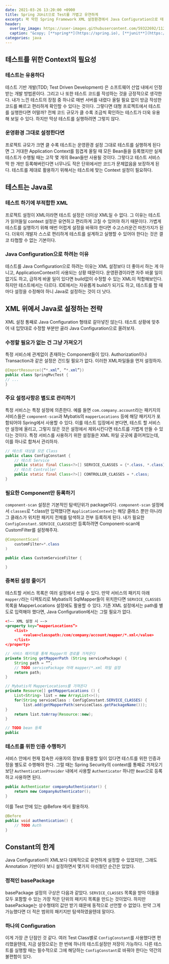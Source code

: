 ```yaml
---
date: 2021-03-26 13:20:00 +0900
title: Spring JUnit으로 Test를 가볍고 유연하게
excerpt: 꽉 막힌 Spring Framework XML 설정환경에서 Java Configuration으로 테스트를 구사하는 전략
header:
  overlay_image: https://user-images.githubusercontent.com/59322692/112853559-efcd8200-90e7-11eb-9d66-1ec8e99b1c6a.png
  caption: "&copy; [**spring**](https://spring.io), [**junit**](https://github.com/junit-team/junit4)"
categories: java
---
```


## 테스트를 위한 Context의 필요성

### 테스트는 유용하다

테스트 기반 개발(TDD; Test Driven Development) 은 소프트웨어 산업 내에서 인정받는 개발 방법론이다. 그리고 나 또한 테스트 코드를 작성하는 것을 긍정적으로 생각한다. 내가 느낀 테스트의 장점 중 하나로 매번 서버를 내렸다 올릴 필요 없이 방금 작성한 코드를 빠르고 편리하게 확인할 수 있다는 것이다. 그렇다면 대형 프로젝트에서 테스트를 실행한다면 어떨까? 전체 코드 규모가 클 수록 조금씩 확인하는 테스트가 더욱 유용해 보일 수 있다. 하지만 막상 테스트를 실행하려면 그렇지 않다.

### 운영환경 그대로 설정한다면

프로젝트 규모가 크면 클 수록 테스트는 운영환경 설정 그대로 테스트를 실행하게 된다면 그 거대한 Application Context를 힘겹게 올릴 때 모든 Bean들을 등록했지만 실제 테스트가 수행될 때는 고작 몇 개의 Bean들만 사용될 것이다. 그렇다고 테스트 서비스 딱 한 개만 등록해버린다면 너무나도 작은 단위에서만 코드가 문제없음을 보장하게 된다. 테스트를 제대로 활용하기 위해서는 테스트에 맞는 Context 설정이 필요하다.

## 테스트는 Java로

### 테스트 하기에 부적합한 XML

프로젝트 설정이 XML이라면 테스트 설정은 더이상 XML일 수 없다. 그 이유는 테스트가 읽어들일 context 설정은 유연하고 편리하게 고칠 수 있어야 하기 때문이다. 가볍게 테스트를 실행하기 위해 매번 어렵게 설정을 바꿔야 한다면 수고스러운건 마찬가지가 된다. 더욱이 개발자 스스로 편리하게 테스트를 설계하고 실행할 수 있어야 한다는 것은 결코 타협할 수 없는 기본이다.

### Java Configuration으로 하려는 이유

테스트를 Java Configuration으로 하려는 이유는 XML 설정보다 더 좋아서 하는 게 아니고, ApplicationContext이 사용되는 상황 때문이다. 운영환경이라면 자주 바꿀 일이 없기도 하고, 급하게 바꿀 일이 있다면 build없이 수정할 수 있는 XML이 적합해보인다. 하지만 테스트에서는 다르다. IDE에서는 자유롭게 build가 되기도 하고, 테스트를 할 때마다 설정을 수정해야 하니 Java로 설정하는 것이 더 낫다.

## XML 위에서 Java로 설정하는 전략

XML 설정 통째로 Java Configuration 형태로 갈아넣진 않는다. 테스트 상황에 맞추어 내 입맛대로 수정할 부분만 골라 Java Configuration으로 올려보자.

### 수정할 필요가 없는 건 그냥 가져오기

특정 서비스에 관계없이 존재하는 Component들이 있다. Authorization이나 Transaction과 같은 설정은 건드릴 필요가 없다. 이러한 XML파일들을 먼저 설정하자.

```java
@ImportResource({“*.xml”, “*.xml”})
public class SpringMvcTest {
// ...
}
```

### 주요 설정사항은 별도로 관리하기

특정 서비스는 특정 설정에 의존한다. 예를 들면 `com.company.account`라는 패키지의 서비스들은 `component-scan`과 Mybatis의 `mapperLocations` 등에 해당 패키지가 포함되어야 Spring에서 사용할 수 있다. 이를 테스트 입장에서 본다면, 테스트 할 서비스만 설정에 올리고, 그렇지 않은 것은 설정에서 제외시킨다면 테스트를 가볍게 만들 수 있다는 것이다. 특정 서비스를 사용하기 위한 설정들은 XML 파일 곳곳에 흩어져있는데, 이를 하나로 합쳐서 관리하자.
```java
// 테스트 대상을 모은 Class
public class ConfigConstant {
    // 테스트 Service
    public static final Class<?>[] SERVICE_CLASSES = {*.class, *.class};
    // 테스트 Controller
    public static final Class<?>[] CONTROLLER_CLASSES = *.class;
}
```

### 필요한 Component만 등록하기

`component-scan` 설정은 기본적인 탐색단위가 package이다. `component-scan` 설정에서 `classes`로 *.class만 입력했다면 `ApplicationContext`는 해당 클래스 뿐만 아니라 그 클래스가 위치한 패키지 전체를 탐색하고 전부 등록하게 된다. 내가 필요한 `ConfigConstant.SERVICE_CLASSES`만 등록하려면 Component-scan에 CustomFilter를 설정해주자.

```java
@ComponentScan(
    customFilter=*.class
)
``` 

```java
public class CustomServiceFilter {

}
```

### 중복된 설정 줄이기

테스트할 서비스 목록은 여러 설정에서 쓰일 수 있다. 만약 서비스의 패키지 아래 `mapper/`라는 디렉토리로 Mybatis의 SqlMapper들이 위치한다면  `SERVICE_CLASSES`목록을 MapperLocations 설정에도 활용할 수 있다. 기존 XML 설정에서는 path를 별도로 입력해야 했다면, Java Configuration에서는 그럴 필요가 없다.

```xml
<!—- XML 설정 시 —->
<property key=“mapperLocations”>
    <list>
	    <value>classpath:/com/company/account/mapper/*.xml</value>
    </list>
</property>
```

```java
// 서비스 패키지를 통해 Mapper의 경로를 가져온다
private String getMapperPath (String servicePackage) {
    String path = “”;
    // TODO servicePackage 아래 mapper/*.xml 파일 설정
    return path;
}

// Mybatis의 MapperLocations를 가져온다 
private Resource[] getMapperLocations () {
    List<String> list = new ArrayList<>();
    for(String serviceClass : ConfigConstant.SERVICE_CLASSES) {
        list.add(getMapperPath(serviceClass.getPackageName()));
}
    return list.toArray(Resource::new);
}

// TODO bean 등록
public 
```

### 테스트를 위한 인증 수행하기

서비스 안에서 현재 접속한 사용자의 정보를 활용할 일이 있다면 테스트를 위한 인증과정을 별도로 수행해야 한다. 그럴 때는 Spring Security의 context를 통째로 가져오기 보단 `AuthenticationProvider` 내에서 사용할 `Authenticator` 하나만 `Bean`으로 등록하고 사용하면 된다.

```java
public Authenticator companyAuthenticator() {
    return new CompanyAuthenticator();
}
```

이를 Test 안에 있는 @Before 에서 활용하자.

```java
@Before
public void authentication() {
    // TODO Auth
}
```

## Constant의 한계

Java Configuration이 XML보다 대체적으로 유연하게 설정할 수 있었지만, 그래도 Annotation 기반이다 보니 설정하면서 몇가지 아쉬웠던 순간은 있었다.

### 정적인 basePackage

basePackage 설정의 구상은 다음과 같았다. `SERVICE_CLASSES` 목록을 받아 이들을 모두 포함할 수 있는 가장 작은 단위의 패키지 목록을 만드는 것이었다. 하지만 basePackage는 상수형태의 값만 받기 떄문에 동적으로 선언할 수 없었다. 만약 그게 가능했다면 더 적은 범위의 패키지만 탐색하였을텐데 말이다.

### 하나의 Configuration

이게 가장 큰 단점인 것 같다. 여러 Test Class별로 `ConfigConstant`를 사용했다면 편리했을텐데, 지금 설정으로는 한 번에 하나의 테스트설정만 저장이 가능하다. 다른 테스트를 실행할 때는 필수적으로 그에 해당하는 `ConfigConstant`로 바꿔야 한다는 약간의 불편함이 있다.
